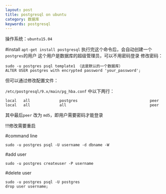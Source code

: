 ```yaml
---
layout: post
title: postgresql on ubuntu
category: 数据库
keywords: postgresql
---
```


操作系统：`ubuntu15.04`

#install
`apt-get install postgresql`
执行完这个命令后，会自动创建一个`postgres`的用户
这个用户是数据库的超级管理员，可以不用密码登录
修改密码：

```
sudo -u postgres psql template1 （这是默认的一个数据库）
ALTER USER postgres with encrypted password 'your_password';
```

但可以通过修改配置文件：

`/etc/postgresql/9.x/main/pg_hba.conf`
中以下两行：

```
local   all             postgres                                peer
local   all             all                                     peer
```
其中最后`peer` 改为 `md5`，即用户需要密码才能登录

!!!修改需要重启


#command line

```
sudo -u postgres psql -U username -d dbname -W
```


#add user

```
sudo -u postgres createuser -P username
```

#delete user

```
sudo -u postgres psql -U postgres
drop user username;
```

